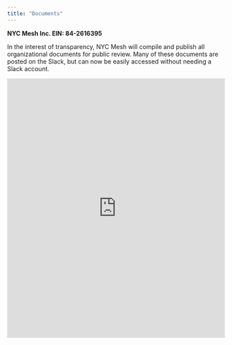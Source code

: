 ```yaml
---
title: "Documents"
---
```


**NYC Mesh Inc. EIN: 84-2616395**

In the interest of transparency, NYC Mesh will compile and publish all organizational documents for public review. Many of these documents are posted on the Slack, but can now be easily accessed without needing a Slack account.

<iframe src="https://drive.google.com/embeddedfolderview?id=1PphEg_iScPw_twzFXqEPfmSartrCs-Ch#grid" style="width:100%; height:600px; border:0;"></iframe>
